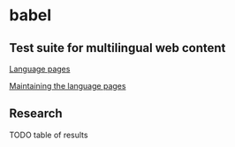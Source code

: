 # babel

## Test suite for multilingual web content

[Language pages](lang-pages.md)

[Maintaining the language pages](lang-maintenance.md)

## Research

TODO table of results